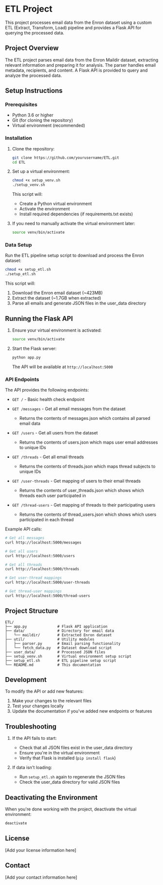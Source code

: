 # ETL Project

This project processes email data from the Enron dataset using a custom ETL (Extract, Transform, Load) pipeline and provides a Flask API for querying the processed data.

## Project Overview

The ETL project parses email data from the Enron Maildir dataset, extracting relevant information and preparing it for analysis. The parser handles email metadata, recipients, and content. A Flask API is provided to query and analyze the processed data.

## Setup Instructions

### Prerequisites

- Python 3.6 or higher
- Git (for cloning the repository)
- Virtual environment (recommended)

### Installation

1. Clone the repository:
   ```bash
   git clone https://github.com/yourusername/ETL.git
   cd ETL
   ```

2. Set up a virtual environment:
   ```bash
   chmod +x setup_venv.sh
   ./setup_venv.sh
   ```
   
   This script will:
   - Create a Python virtual environment
   - Activate the environment
   - Install required dependencies (if requirements.txt exists)

3. If you need to manually activate the virtual environment later:
   ```bash
   source venv/bin/activate
   ```

### Data Setup

Run the ETL pipeline setup script to download and process the Enron dataset:
```bash
chmod +x setup_etl.sh
./setup_etl.sh
```

This script will:
1. Download the Enron email dataset (~423MB)
2. Extract the dataset (~1.7GB when extracted)
3. Parse all emails and generate JSON files in the user_data directory

## Running the Flask API

1. Ensure your virtual environment is activated:
   ```bash
   source venv/bin/activate
   ```

2. Start the Flask server:
   ```bash
   python app.py
   ```
   The API will be available at `http://localhost:5000`

### API Endpoints

The API provides the following endpoints:

- `GET /` - Basic health check endpoint

- `GET /messages` - Get all email messages from the dataset
  - Returns the contents of messages.json which contains all parsed email data

- `GET /users` - Get all users from the dataset
  - Returns the contents of users.json which maps user email addresses to unique IDs

- `GET /threads` - Get all email threads
  - Returns the contents of threads.json which maps thread subjects to unique IDs

- `GET /user-threads` - Get mapping of users to their email threads
  - Returns the contents of user_threads.json which shows which threads each user participated in

- `GET /thread-users` - Get mapping of threads to their participating users
  - Returns the contents of thread_users.json which shows which users participated in each thread

Example API calls:
```bash
# Get all messages
curl http://localhost:5000/messages

# Get all users
curl http://localhost:5000/users

# Get all threads
curl http://localhost:5000/threads

# Get user-thread mappings
curl http://localhost:5000/user-threads

# Get thread-user mappings
curl http://localhost:5000/thread-users
```

## Project Structure

```
ETL/
├── app.py              # Flask API application
├── data/               # Directory for email data
│   └── maildir/        # Extracted Enron dataset
├── util/               # Utility modules
│   ├── parser.py       # Email parsing functionality
│   └── fetch_data.py   # Dataset download script
├── user_data/          # Processed JSON files
├── setup_venv.sh       # Virtual environment setup script
├── setup_etl.sh        # ETL pipeline setup script
└── README.md           # This documentation
```

## Development

To modify the API or add new features:
1. Make your changes to the relevant files
2. Test your changes locally
3. Update the documentation if you've added new endpoints or features

## Troubleshooting

1. If the API fails to start:
   - Check that all JSON files exist in the user_data directory
   - Ensure you're in the virtual environment
   - Verify that Flask is installed (`pip install flask`)

2. If data isn't loading:
   - Run `setup_etl.sh` again to regenerate the JSON files
   - Check the user_data directory for valid JSON files

## Deactivating the Environment

When you're done working with the project, deactivate the virtual environment:
```bash
deactivate
```

## License

[Add your license information here]

## Contact

[Add your contact information here]
